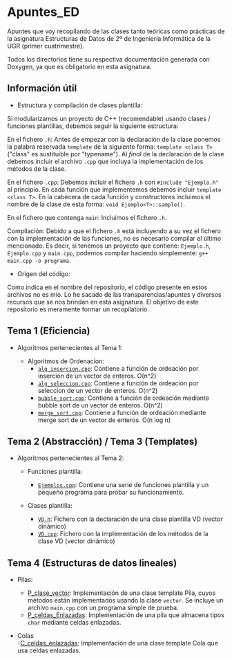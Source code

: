 # Apuntes_ED

Apuntes que voy recopilando de las clases tanto teóricas como prácticas de la asignatura Estructuras de Datos
de 2º de Ingeniería Informática de la UGR (primer cuatrimestre).  
  
Todos los directorios tiene su respectiva documentación generada con Doxygen, ya que es obligatorio en esta asignatura.

## Información útil

- Estructura y compilación de clases plantilla:  
  
Si modularizamos un proyecto de C++ (recomendable) usando clases / funciones plantillas, debemos seguir la siguiente estructura:

En el fichero `.h`: Antes de empezar con la declaración de la clase ponemos la palabra reservada `template` de la siguiente forma: `template <class T>` ("class" es sustituible por "typename"). Al _final_ de la declaración de la clase debemos incluir el archivo `.cpp` que incluya la implementación de los métodos de la clase.  

En el fichero `.cpp`: Debemos incluir el fichero `.h` con `#include "Ejemplo.h"` al principio. En cada función que implementemos debemos incluir `template <class T>`. En la cabecera de cada función y constructores incluimos el nombre de la clase de esta forma: `void Ejemplo<T>::sample()`.  

En el fichero que contenga `main`: Incluimos el fichero `.h`.  

Compilación: Debido a que el fichero `.h` está incluyendo a su vez el fichero con la implementación de las funciones, no es necesario compilar el último mencionado. Es decir, si tenemos un proyecto que contiene: `Ejemplo.h`, `Ejemplo.cpp` y `main.cpp`, podemos compilar haciendo simplemente: `g++ main.cpp -o programa`.

- Origen del código:

Como indica en el nombre del repositorio, el código presente en estos archivos no es mío. Lo he sacado de las transparencias/apuntes y diversos recursos que se nos brindan en esta asignatura. El objetivo de este repositorio es meramente formar un recopilatorio.

## Tema 1 (Eficiencia)

- Algoritmos pertenecientes al Tema 1:  

	- Algoritmos de Ordenacion:
		- [`alg_insercion.cpp`](Algoritmos_Ordenacion/alg_insercion.cpp): Contiene a función de ordeación por inserción de un vector de enteros. O(n^2)
		- [`alg_seleccion.cpp`](Algoritmos_Ordenacion/alg_seleccion.cpp): Contiene a función de ordeación por seleccion de un vector de enteros. O(n^2)
		- [`bubble_sort.cpp`](Algoritmos_Ordenacion/bubble_sort.cpp): Contiene a función de ordeación mediante bubble sort de un vector de enteros. O(n^2)
		- [`merge_sort.cpp`](Algoritmos_Ordenacion/merge_sort.cpp): Contiene a función de ordeación mediante merge sort de un vector de enteros. O(n log n)

## Tema 2 (Abstracción) / Tema 3 (Templates)

- Algoritmos pertenecientes al Tema 2:  

	- Funciones plantilla:
		- [`Ejemplos.cpp`](Funciones_Plantilla/Ejemplos.cpp): Contiene una serie de funciones plantilla y un pequeño programa para probar su funcionamiento.  

	- Clases plantilla: 
		- [`VD.h`](Clases_Plantilla/VD.h): Fichero con la declaración de una clase plantilla VD (vector dinámico) 
		- [`VD.cpp`](Clases_Plantilla/VD.cpp): Fichero con la implementación de los métodos de la clase VD (vector dinámico)

## Tema 4 (Estructuras de datos lineales)

- Pilas:  

	- [P_clase_vector](Estructuras_Datos_Lineales/Pilas/P_clase_vector): Implementación de una clase template Pila, cuyos métodos están implementados usando la clase `vector`. Se incluye un archivo `main.cpp` con un programa simple de prueba.
	- [P_celdas_Enlazadas](Estructuras_Datos_Lineales/Pilas/P_celdas_Enlazadas): Implementación de una pila que almacena tipos `char` mediante celdas enlazadas.

- Colas  
	-[C_celdas_enlazadas](Estructuras_Datos_Lineales/Colas/P_celdas_enlazadas): Implementación de una clase template Cola que usa celdas enlazadas.

